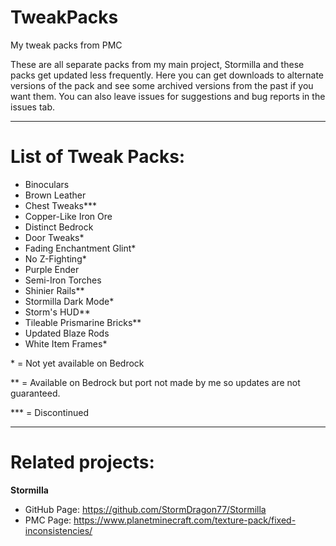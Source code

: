 # TweakPacks
My tweak packs from PMC

These are all separate packs from my main project, Stormilla and these packs get updated less frequently. Here you can get downloads to alternate versions of the pack and see some archived versions from the past if you want them. You can also leave issues for suggestions and bug reports in the issues tab.

-----
# List of Tweak Packs:
- Binoculars
- Brown Leather
- Chest Tweaks***
- Copper-Like Iron Ore
- Distinct Bedrock
- Door Tweaks*
- Fading Enchantment Glint*
- No Z-Fighting*
- Purple Ender
- Semi-Iron Torches
- Shinier Rails**
- Stormilla Dark Mode*
- Storm's HUD**
- Tileable Prismarine Bricks**
- Updated Blaze Rods
- White Item Frames*

\* = Not yet available on Bedrock

\** = Available on Bedrock but port not made by me so updates are not guaranteed.

\*** = Discontinued

-----
# Related projects: 

**Stormilla**
- GitHub Page: https://github.com/StormDragon77/Stormilla
- PMC Page: https://www.planetminecraft.com/texture-pack/fixed-inconsistencies/
